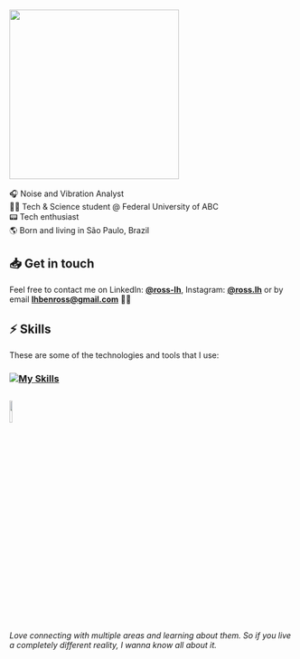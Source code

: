 ### <img src="https://media.giphy.com/media/v1.Y2lkPTc5MGI3NjExeDYxaDhvcDRpaWJ3dG83dnQycW8yMncyczQ4eW5seXc0YzU0MnVrciZlcD12MV9pbnRlcm5hbF9naWZfYnlfaWQmY3Q9Zw/KfnA4bFrgq7eFWVsSK/giphy.gif" width=300px />

🎧 Noise and Vibration Analyst<br>
👨‍🔬 Tech & Science student @ Federal University of ABC<br>
📟 Tech enthusiast<br>
🌎 Born and living in São Paulo, Brazil<br>

## 📥 Get in touch

Feel free to contact me on LinkedIn: [**@ross-lh**](https://linkedin.com/in/ross-lh), Instagram: [**@ross.lh**](https://instagram.com/ross.lh) or by email **lhbenross@gmail.com** ✌🏻

## ⚡ Skills

These are some of the technologies and tools that I use:

### [![My Skills](https://skillicons.dev/icons?i=html,css,js,tailwind,bootstrap,mysql,php,py,linux,vscode&perline=15)](https://skillicons.dev)

##
### <img src="https://media.giphy.com/media/KEfHwQXN18LNqxDl93/giphy.gif" width=10% />
<a><i>Love connecting with multiple areas and learning about them. So if you live a completely different reality, I wanna know all about it.</i></a>
<br>
